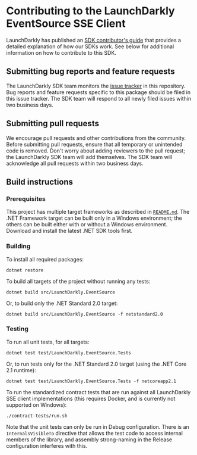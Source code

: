 # Contributing to the LaunchDarkly EventSource SSE Client

LaunchDarkly has published an [SDK contributor's guide](https://docs.launchdarkly.com/docs/sdk-contributors-guide) that provides a detailed explanation of how our SDKs work. See below for additional information on how to contribute to this SDK.

## Submitting bug reports and feature requests

The LaunchDarkly SDK team monitors the [issue tracker](https://github.com/launchdarkly/dotnet-eventsource/issues) in this repository. Bug reports and feature requests specific to this package should be filed in this issue tracker. The SDK team will respond to all newly filed issues within two business days.
 
## Submitting pull requests
 
We encourage pull requests and other contributions from the community. Before submitting pull requests, ensure that all temporary or unintended code is removed. Don't worry about adding reviewers to the pull request; the LaunchDarkly SDK team will add themselves. The SDK team will acknowledge all pull requests within two business days.
 
## Build instructions
 
### Prerequisites

This project has multiple target frameworks as described in [`README.md`](./README.md). The .NET Framework target can be built only in a Windows environment; the others can be built either with or without a Windows environment. Download and install the latest .NET SDK tools first.

### Building
 
To install all required packages:

```
dotnet restore
```

To build all targets of the project without running any tests:

```
dotnet build src/LaunchDarkly.EventSource
```

Or, to build only the .NET Standard 2.0 target:

```
dotnet build src/LaunchDarkly.EventSource -f netstandard2.0
```
 
### Testing
 
To run all unit tests, for all targets:

```
dotnet test test/LaunchDarkly.EventSource.Tests
```

Or, to run tests only for the .NET Standard 2.0 target (using the .NET Core 2.1 runtime):

```
dotnet test test/LaunchDarkly.EventSource.Tests -f netcoreapp2.1
```

To run the standardized contract tests that are run against all LaunchDarkly SSE client implementations (this requires Docker, and is currently not supported on Windows):
```
./contract-tests/run.sh
```

Note that the unit tests can only be run in Debug configuration. There is an `InternalsVisibleTo` directive that allows the test code to access internal members of the library, and assembly strong-naming in the Release configuration interferes with this.
